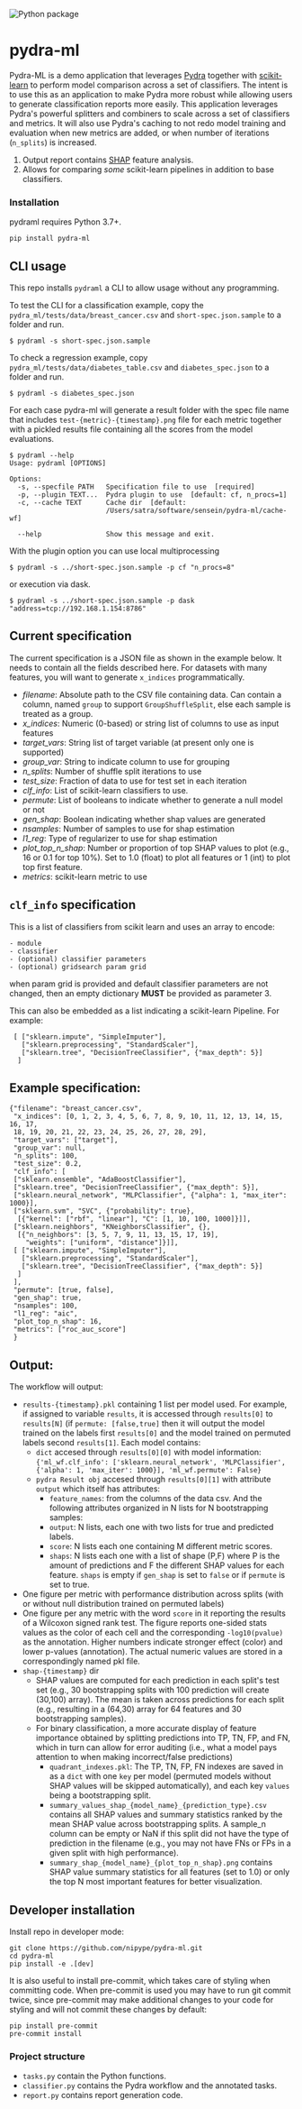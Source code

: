 ![Python package](https://github.com/nipype/pydra-ml/workflows/Python%20package/badge.svg?branch=master)

# pydra-ml

Pydra-ML is a demo application that leverages [Pydra](https://github.com/nipype/pydra)
together with [scikit-learn](https://scikit-learn.org) to perform model comparison
across a set of classifiers. The intent is to use this as an application to make
Pydra more robust while allowing users to generate classification reports more
easily. This application leverages Pydra's powerful splitters and combiners to
scale across a set of classifiers and metrics. It will also use Pydra's caching
to not redo model training and evaluation when new metrics are added, or when
number of iterations (`n_splits`) is increased.

1. Output report contains [SHAP](https://github.com/slundberg/shap)
  feature analysis.
2. Allows for comparing *some* scikit-learn pipelines in addition to base
  classifiers.

### Installation

pydraml requires Python 3.7+.

```
pip install pydra-ml
```

## CLI usage

This repo installs `pydraml` a CLI to allow usage without any programming.

To test the CLI for a classification example, copy the `pydra_ml/tests/data/breast_cancer.csv` and
`short-spec.json.sample` to a folder and run.

```
$ pydraml -s short-spec.json.sample
```
To check a regression example, copy `pydra_ml/tests/data/diabetes_table.csv` and
`diabetes_spec.json` to a folder and run.

```
$ pydraml -s diabetes_spec.json
```

For each case pydra-ml will generate a result folder with the spec file name that
includes `test-{metric}-{timestamp}.png` file for each metric together with a
pickled results file containing all the scores from the model evaluations.

```
$ pydraml --help
Usage: pydraml [OPTIONS]

Options:
  -s, --specfile PATH   Specification file to use  [required]
  -p, --plugin TEXT...  Pydra plugin to use  [default: cf, n_procs=1]
  -c, --cache TEXT      Cache dir  [default:
                        /Users/satra/software/sensein/pydra-ml/cache-wf]

  --help                Show this message and exit.
```

With the plugin option you can use local multiprocessing

```
$ pydraml -s ../short-spec.json.sample -p cf "n_procs=8"
```

or execution via dask.

```
$ pydraml -s ../short-spec.json.sample -p dask "address=tcp://192.168.1.154:8786"
```

## Current specification

The current specification is a JSON file as shown in the example below. It needs
to contain all the fields described here. For datasets with many features, you
will want to generate `x_indices` programmatically.

- *filename*: Absolute path to the CSV file containing data. Can contain a column,
  named `group` to support `GroupShuffleSplit`, else each sample is treated as a
  group.
- *x_indices*: Numeric (0-based) or string list of columns to use as input features
- *target_vars*: String list of target variable (at present only one is supported)
- *group_var*: String to indicate column to use for grouping
- *n_splits*: Number of shuffle split iterations to use
- *test_size*: Fraction of data to use for test set in each iteration
- *clf_info*: List of scikit-learn classifiers to use.
- *permute*: List of booleans to indicate whether to generate a null model or not
- *gen_shap*: Boolean indicating whether shap values are generated
- *nsamples*: Number of samples to use for shap estimation
- *l1_reg*: Type of regularizer to use for shap estimation
- *plot_top_n_shap*: Number or proportion of top SHAP values to plot (e.g., 16
or 0.1 for top 10%). Set to 1.0 (float) to plot all features or 1 (int) to plot
top first feature.
- *metrics*: scikit-learn metric to use

## `clf_info` specification

This is a list of classifiers from scikit learn and uses an array to encode:

```
- module
- classifier
- (optional) classifier parameters
- (optional) gridsearch param grid
```

when param grid is provided and default classifier parameters are not changed,
then an empty dictionary **MUST** be provided as parameter 3.

This can also be embedded as a list indicating a scikit-learn Pipeline. For
example:

```
 [ ["sklearn.impute", "SimpleImputer"],
   ["sklearn.preprocessing", "StandardScaler"],
   ["sklearn.tree", "DecisionTreeClassifier", {"max_depth": 5}]
  ]
```

## Example specification:

```
{"filename": "breast_cancer.csv",
 "x_indices": [0, 1, 2, 3, 4, 5, 6, 7, 8, 9, 10, 11, 12, 13, 14, 15, 16, 17,
 18, 19, 20, 21, 22, 23, 24, 25, 26, 27, 28, 29],
 "target_vars": ["target"],
 "group_var": null,
 "n_splits": 100,
 "test_size": 0.2,
 "clf_info": [
 ["sklearn.ensemble", "AdaBoostClassifier"],
 ["sklearn.tree", "DecisionTreeClassifier", {"max_depth": 5}],
 ["sklearn.neural_network", "MLPClassifier", {"alpha": 1, "max_iter": 1000}],
 ["sklearn.svm", "SVC", {"probability": true},
  [{"kernel": ["rbf", "linear"], "C": [1, 10, 100, 1000]}]],
 ["sklearn.neighbors", "KNeighborsClassifier", {},
  [{"n_neighbors": [3, 5, 7, 9, 11, 13, 15, 17, 19],
    "weights": ["uniform", "distance"]}]],
 [ ["sklearn.impute", "SimpleImputer"],
   ["sklearn.preprocessing", "StandardScaler"],
   ["sklearn.tree", "DecisionTreeClassifier", {"max_depth": 5}]
  ]
 ],
 "permute": [true, false],
 "gen_shap": true,
 "nsamples": 100,
 "l1_reg": "aic",
 "plot_top_n_shap": 16,
 "metrics": ["roc_auc_score"]
 }
```

## Output:
The workflow will output:
- `results-{timestamp}.pkl` containing 1 list per model used. For example, if
assigned to variable `results`, it is accessed through `results[0]` to `results[N]`
(if `permute: [false,true]` then it will output the model trained on the labels
first `results[0]` and the model trained on permuted labels second `results[1]`.
Each model contains:
    - `dict` accesed through `results[0][0]` with model information:
     `{'ml_wf.clf_info': ['sklearn.neural_network', 'MLPClassifier',
         {'alpha': 1, 'max_iter': 1000}], 'ml_wf.permute': False}`
    - `pydra Result obj` accesed through `results[0][1]` with attribute `output`
      which itself has attributes:
        - `feature_names`: from the columns of the data csv.
        And the following attributes organized in N lists for N bootstrapping samples:
        - `output`: N lists, each one with two lists for true and predicted labels.
        - `score`: N lists each one containing M different metric scores.
        - `shaps`: N lists each one with a list of shape (P,F) where P is the
        amount of predictions and F the different SHAP values for each feature.
        `shaps` is empty if `gen_shap` is set to `false` or if `permute` is set
        to true.
- One figure per metric with performance distribution across splits (with or
without null distribution trained on permuted labels)
- One figure per any metric with the word `score` in it reporting the results of
a Wilcoxon signed rank test. The figure reports one-sided stats values as the
color of each cell and the corresponding `-log10(pvalue)` as the annotation.
Higher numbers indicate stronger effect (color) and lower p-values (annotation).
The actual numeric values are stored in a correspondingly named pkl file.
- `shap-{timestamp}` dir
    - SHAP values are computed for each prediction in each split's test set
    (e.g., 30 bootstrapping splits with 100 prediction will create (30,100) array).
     The mean is taken across predictions for each split (e.g., resulting in a
     (64,30) array for 64 features and 30 bootstrapping samples).
    - For binary classification, a more accurate display of feature importance
    obtained by splitting predictions into TP, TN, FP, and FN, which in turn can
    allow for error auditing (i.e., what a model pays attention to when making
    incorrect/false predictions)
        - `quadrant_indexes.pkl`: The TP, TN, FP, FN indexes are saved in  as a
        `dict` with one `key` per model (permuted models without SHAP values will
        be skipped automatically), and each key `values` being a bootstrapping split.
        - `summary_values_shap_{model_name}_{prediction_type}.csv` contains all
        SHAP values and summary statistics ranked by the mean SHAP value across
        bootstrapping splits. A sample_n column can be empty or NaN if this split
        did not have the type of prediction in the filename (e.g., you may not
        have FNs or FPs in a given split with high performance).
        - `summary_shap_{model_name}_{plot_top_n_shap}.png` contains SHAP value
        summary statistics for all features (set to 1.0) or only the top N most
        important features for better visualization.


## Developer installation

Install repo in developer mode:

```
git clone https://github.com/nipype/pydra-ml.git
cd pydra-ml
pip install -e .[dev]
```

It is also useful to install pre-commit, which takes care of styling when
committing code. When pre-commit is used you may have to run git commit twice,
since pre-commit may make additional changes to your code for styling and will
not commit these changes by default:

```
pip install pre-commit
pre-commit install
```

### Project structure

- `tasks.py` contain the Python functions.
- `classifier.py` contains the Pydra workflow and the annotated tasks.
- `report.py` contains report generation code.
